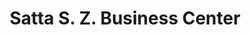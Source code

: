 ---
title: "Satta S. Z. Business Center"
url: /zwedru/satta-s-z-business-center/
shop: convenience
---